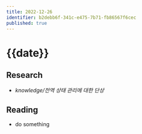 ```yaml
---
title: 2022-12-26
identifier: b2debb6f-341c-e475-7b71-fb86567f6cec
published: true
---
```


# {{date}}

## Research

* *knowledge/전역 상태 관리에 대한 단상*

## Reading

* do something
